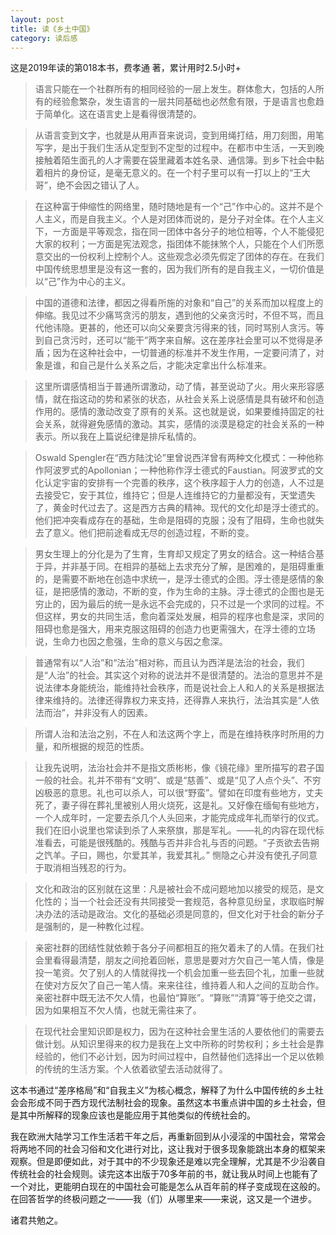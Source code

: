 ```yaml
---
layout: post
title: 读《乡土中国》
category: 读后感
---
```

这是2019年读的第018本书，费孝通 著，累计用时2.5小时+

>语言只能在一个社群所有的相同经验的一层上发生。群体愈大，包括的人所有的经验愈繁杂，发生语言的一层共同基础也必然愈有限，于是语言也愈趋于简单化。这在语言史上是看得很清楚的。

>从语言变到文字，也就是从用声音来说词，变到用绳打结，用刀刻图，用笔写字，是出于我们生活从定型到不定型的过程中。在都市中生活，一天到晚接触着陌生面孔的人才需要在袋里藏着本姓名录、通信簿。到乡下社会中黏着相片的身份证，是毫无意义的。在一个村子里可以有一打以上的“王大哥”，绝不会因之错认了人。

>在这种富于伸缩性的网络里，随时随地是有一个“己”作中心的。这并不是个人主义，而是自我主义。个人是对团体而说的，是分子对全体。在个人主义下，一方面是平等观念，指在同一团体中各分子的地位相等，个人不能侵犯大家的权利；一方面是宪法观念，指团体不能抹煞个人，只能在个人们所愿意交出的一份权利上控制个人。这些观念必须先假定了团体的存在。在我们中国传统思想里是没有这一套的，因为我们所有的是自我主义，一切价值是以“己”作为中心的主义。

>中国的道德和法律，都因之得看所施的对象和“自己”的关系而加以程度上的伸缩。我见过不少痛骂贪污的朋友，遇到他的父亲贪污时，不但不骂，而且代他讳隐。更甚的，他还可以向父亲要贪污得来的钱，同时骂别人贪污。等到自己贪污时，还可以“能干”两字来自解。这在差序社会里可以不觉得是矛盾；因为在这种社会中，一切普通的标准并不发生作用，一定要问清了，对象是谁，和自己是什么关系之后，才能决定拿出什么标准来。

>这里所谓感情相当于普通所谓激动，动了情，甚至说动了火。用火来形容感情，就在指这动的势和紧张的状态，从社会关系上说感情是具有破坏和创造作用的。感情的激动改变了原有的关系。这也就是说，如果要维持固定的社会关系，就得避免感情的激动。其实，感情的淡漠是稳定的社会关系的一种表示。所以我在上篇说纪律是排斥私情的。

>Oswald Spengler在“西方陆沈论”里曾说西洋曾有两种文化模式：一种他称作阿波罗式的Apollonian；一种他称作浮士德式的Faustian。阿波罗式的文化认定宇宙的安排有一个完善的秩序，这个秩序超于人力的创造，人不过是去接受它，安于其位，维持它；但是人连维持它的力量都没有，天堂遗失了，黄金时代过去了。这是西方古典的精神。现代的文化却是浮士德式的。他们把冲突看成存在的基础，生命是阻碍的克服；没有了阻碍，生命也就失去了意义。他们把前途看成无尽的创造过程，不断的变。

>男女生理上的分化是为了生育，生育却又规定了男女的结合。这一种结合基于异，并非基于同。在相异的基础上去求充分了解，是困难的，是阻碍重重的，是需要不断地在创造中求统一，是浮士德式的企图。浮士德是感情的象征，是把感情的激动，不断的变，作为生命的主脉。浮士德式的企图也是无穷止的，因为最后的统一是永远不会完成的，只不过是一个求同的过程。不但这样，男女的共同生活，愈向着深处发展，相异的程序也愈是深，求同的阻碍也愈是强大，用来克服这阻碍的创造力也更需强大，在浮士德的立场说，生命力也因之愈强，生命的意义与因之愈深。

>普通常有以“人治”和“法治”相对称，而且认为西洋是法治的社会，我们是“人治”的社会。其实这个对称的说法并不是很清楚的。法治的意思并不是说法律本身能统治，能维持社会秩序，而是说社会上人和人的关系是根据法律来维持的。法律还得靠权力来支持，还得靠人来执行，法治其实是“人依法而治”，并非没有人的因素。

>所谓人治和法治之别，不在人和法这两个字上，而是在维持秩序时所用的力量，和所根据的规范的性质。

>让我先说明，法治社会并不是指文质彬彬，像《镜花缘》里所描写的君子国一般的社会。礼并不带有“文明”、或是“慈善”、或是“见了人点个头”、不穷凶极恶的意思。礼也可以杀人，可以很“野蛮”。譬如在印度有些地方，丈夫死了，妻子得在葬礼里被别人用火烧死，这是礼。又好像在缅甸有些地方，一个人成年时，一定要去杀几个人头回来，才能完成成年礼而举行的仪式。我们在旧小说里也常读到杀了人来祭旗，那是军礼。——礼的内容在现代标准看去，可能是很残酷的。残酷与否并非合礼与否的问题。“子贡欲去告朔之饩羊。子曰，赐也，尔爱其羊，我爱其礼。” 恻隐之心并没有使孔子同意于取消相当残忍的行为。

>文化和政治的区别就在这里：凡是被社会不成问题地加以接受的规范，是文化性的；当一个社会还没有共同接受一套规范，各种意见纷呈，求取临时解决办法的活动是政治。文化的基础必须是同意的，但文化对于社会的新分子是强制的，是一种教化过程。

>亲密社群的团结性就依赖于各分子间都相互的拖欠着未了的人情。在我们社会里看得最清楚，朋友之间抢着回帐，意思是要对方欠自己一笔人情，像是投一笔资。欠了别人的人情就得找一个机会加重一些去回个礼，加重一些就在使对方反欠了自己一笔人情。来来往往，维持着人和人之间的互助合作。亲密社群中既无法不欠人情，也最怕“算账”。“算账”“清算”等于绝交之谓，因为如果相互不欠人情，也就无需往来了。

>在现代社会里知识即是权力，因为在这种社会里生活的人要依他们的需要去做计划。从知识里得来的权力是我在上文中所称的时势权利；乡土社会是靠经验的，他们不必计划，因为时间过程中，自然替他们选择出一个足以依赖的传统的生活方案。个人依着欲望去活动就得了。

这本书通过“差序格局”和“自我主义”为核心概念，解释了为什么中国传统的乡土社会会形成不同于西方现代法制社会的现象。虽然这本书重点讲中国的乡土社会，但是其中所解释的现象应该也是能应用于其他类似的传统社会的。

我在欧洲大陆学习工作生活若干年之后，再重新回到从小浸淫的中国社会，常常会将两地不同的社会习俗和文化进行对比，这让我对于很多现象能跳出本身的框架来观察。但是即便如此，对于其中的不少现象还是难以完全理解，尤其是不少沿袭自传统社会的社会规则。读完这本出版于70多年前的书，就让我从时间上也能有了一个对比，更能明白现在的中国社会可能是怎么从百年前的样子变成现在这般的。在回答哲学的终极问题之一——我（们）从哪里来——来说，这又是一个进步。

诸君共勉之。